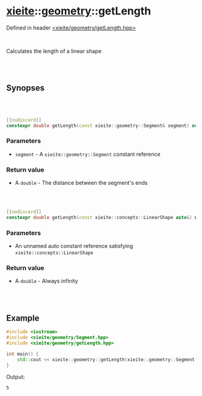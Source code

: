 # [xieite](../xieite.md)::[geometry](../geometry.md)::getLength
Defined in header [<xieite/geometry/getLength.hpp>](../../include/xieite/geometry/getLength.hpp)

<br/>

Calculates the length of a linear shape

<br/><br/>

## Synopses

<br/><br/>

```cpp
[[nodiscard]]
constexpr double getLength(const xieite::geometry::Segment& segment) noexcept;
```
### Parameters
- `segment` - A `xieite::geometry::Segment` constant reference
### Return value
- A `double` - The distance between the segment's ends

<br/><br/>

```cpp
[[nodiscard]]
constexpr double getLength(const xieite::concepts::LinearShape auto&) noexcept;
```
### Parameters
- An unnamed auto constant reference satisfying `xieite::concepts::LinearShape`
### Return value
- A `double` - Always infinity

<br/><br/>

## Example
```cpp
#include <iostream>
#include <xieite/geometry/Segment.hpp>
#include <xieite/geometry/getLength.hpp>

int main() {
	std::cout << xieite::geometry::getLength(xieite::geometry::Segment({ 0.0, 0.0 }, { 3.0, 4.0 })) << '\n';
}
```
Output:
```
5
```
